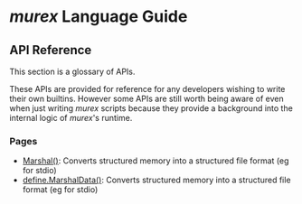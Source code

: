 # _murex_ Language Guide

## API Reference

This section is a glossary of APIs.

These APIs are provided for reference for any developers wishing to write
their own builtins. However some APIs are still worth being aware of even
when just writing _murex_ scripts because they provide a background into
the internal logic of _murex_'s runtime.

### Pages

* [Marshal()](apis/marshal.md):
  Converts structured memory into a structured file format (eg for stdio)
* [define.MarshalData()](apis/marshaldata.md):
  Converts structured memory into a structured file format (eg for stdio)